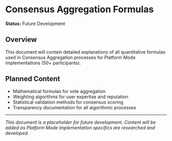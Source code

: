 # Consensus Aggregation Formulas

**Status:** Future Development

## Overview

This document will contain detailed explanations of all quantitative formulas used in Consensus Aggregation processes for Platform Mode implementations (50+ participants).

## Planned Content

- Mathematical formulas for vote aggregation
- Weighting algorithms for user expertise and reputation
- Statistical validation methods for consensus scoring
- Transparency documentation for all algorithmic processes

---

*This document is a placeholder for future development. Content will be added as Platform Mode implementation specifics are researched and developed.*